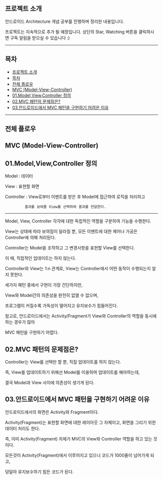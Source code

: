 **프로젝트 소개**
-------

안드로이드 Architecture 개념 공부를 진행하며 정리한 내용입니다.

프로젝트는 지속적으로 추가 될 예정입니다. 상단의 Star, Watching 버튼을 클릭하시면 구독 알림을 받으실 수 있습니다 :)


----------


**목차**
--

 - [프로젝트 소개](#프로젝트-소개)
 - [목차](#목차)
 - [전체 플로우](#전체-플로우)
  - [MVC (Model-View-Controller)](#MVC-(Model-View-Controller))
   - [01.Model,View,Controller 정의](#01.Model,View,Controller-정의)
   - [02.MVC 패턴의 문제점은?](#02.MVC-패턴의-문제점은?)
   - [03.안드로이드에서 MVC 패턴을 구현하기 어려운 이유](#03.안드로이드에서-MVC-패턴을-구현하기-어려운-이유)
   
----------

**전체 플로우**
----------

**MVC (Model-View-Controller)**
------

**01.Model,View,Controller 정의**
------
Model : 데이터

View  : 표현할 화면

Controller : View로부터 이벤트를 받은 후 Model에 접근하여 로직을 처리하고
 
             결과를 보여줄 View를 선택하여 결과를 전달한다.

------------------------------------------------------- 

Model, View, Controller 각각에 대한 독립적인 역할을 구분하여 기능을 수행한다.

View는 상태에 따라 보여짐이 달라질 뿐, 모든 이벤트에 대한 제어나 가공은 Controller에 의해 처리된다.

Controller는 Model을 조작하고 그 변경사항을 표현할 View를 선택한다.

이 때, 직접적인 업데이트는 하지 않는다.

 
Controller와 View는 1:n 관계로, View는 Controller에서 어떤 동작이 수행되는지 알지 못한다.

 
세가지 패턴 중에서 구현이 가장 간단하지만,

View와 Model간의 의존성을 완전히 없앨 수 없으며,

프로그램이 커질수록 가독성이 떨어지고 유지보수가 힘들어진다.

 

참고로, 안드로이드에서는 Activity/Fragment가 View와 Controller의 역할을 동시에 하는 경우가 많아

MVC 패턴을 구현하기 어렵다.



**02.MVC 패턴의 문제점은?**
------ 

Controller는 View를 선택만 할 뿐, 직접 업데이트를 하지 않는다.

즉, View를 업데이트하기 위해선 Model를 이용하여 업데이트를 해야하는데,

결국 Model과 View 사이에 의존성이 생기게 된다.


**03.안드로이드에서 MVC 패턴을 구현하기 어려운 이유**
------ 
안드로이드에서의 화면은 Activity와 Fragment이다.

Activity(Fragment)는 표현할 화면에 대한 레이아웃 그 자체이고, 화면을 그리기 위한 데이터 처리도 한다.

즉, 이미 Activity(Fragment) 자체가 MVC의 View와 Controller 역할을 하고 있는 것이다.

 
모든것이 Activity(Fragment)에서 이루어지고 있으니 코드가 1000줄이 넘어가게 되고,

덩달아 유지보수하기 힘든 코드가 된다.









